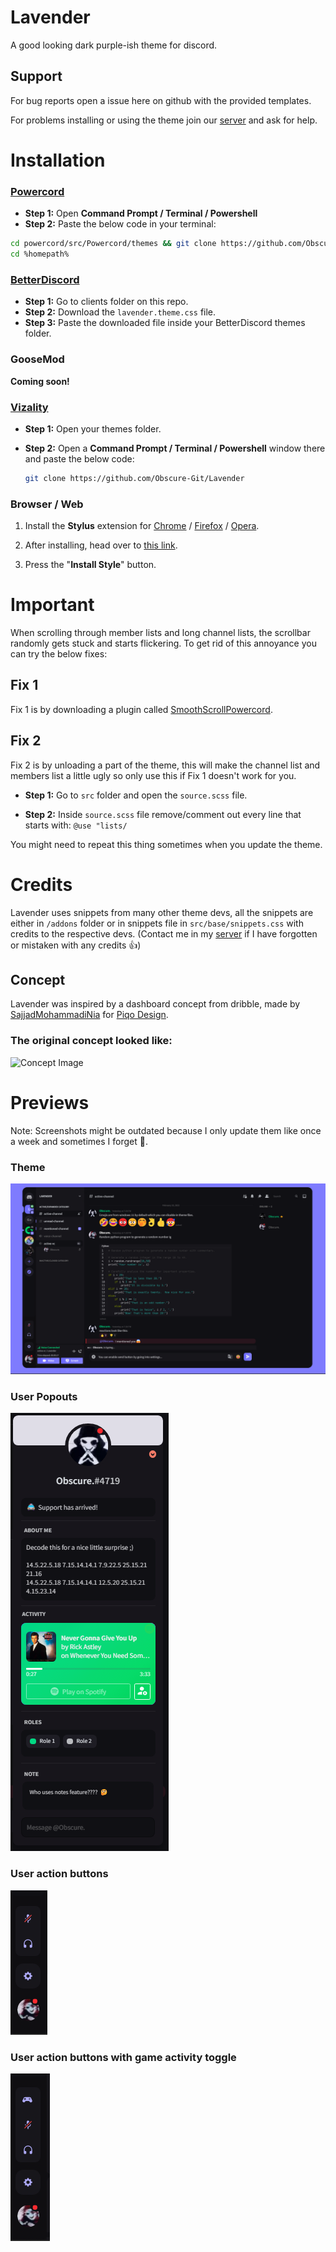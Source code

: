 # Lavender

A good looking dark purple-ish theme for discord.

## Support

For bug reports open a issue here on github with the provided templates.

For problems installing or using the theme join our [server](discord.gg/B9TK7nqRE4) and ask for help.

# Installation

### [Powercord](https://powercord.dev/)

- **Step 1:** Open **Command Prompt / Terminal / Powershell**
- **Step 2:** Paste the below code in your terminal:

```bash
cd powercord/src/Powercord/themes && git clone https://github.com/Obscure-Git/Lavender
cd %homepath%
```

### [BetterDiscord](https://betterdiscord.app/)

- **Step 1:** Go to clients folder on this repo.
- **Step 2:** Download the `lavender.theme.css` file.
- **Step 3:** Paste the downloaded file inside your BetterDiscord themes folder.

### GooseMod

**Coming soon!**

### [Vizality](https://vizality.com/)

- **Step 1:** Open your themes folder.

- **Step 2:** Open a **Command Prompt / Terminal / Powershell** window there and paste the below code:

  ```bash
  git clone https://github.com/Obscure-Git/Lavender
  ```

### Browser / Web

1. Install the **Stylus** extension for [Chrome](https://chrome.google.com/webstore/detail/stylus/clngdbkpkpeebahjckkjfobafhncgmne) / [Firefox](https://addons.mozilla.org/en-US/firefox/addon/styl-us/) / [Opera](https://github.com/openstyles/stylus/wiki/Opera,-Outdated-Stylus).

2. After installing, head over to [this link](https://obscure-git.github.io/Lavender/clients/lavender.user.css).

3. Press the "**Install Style**" button.

# Important

When scrolling through member lists and long channel lists, the scrollbar randomly gets stuck and starts flickering. To get rid of this annoyance you can try the below fixes:

## Fix 1

Fix 1 is by downloading a plugin called [SmoothScrollPowercord](https://github.com/LynithDev/SmoothScrollPowerCord).

## Fix 2

Fix 2 is by unloading a part of the theme, this will make the channel list and members list a little ugly so only use this if Fix 1 doesn't work for you.

- **Step 1:** Go to `src` folder and open the `source.scss` file.

- **Step 2:** Inside `source.scss` file remove/comment out every line that starts with: `@use "lists/`

You might need to repeat this thing sometimes when you update the theme.

# Credits

Lavender uses snippets from many other theme devs, all the snippets are either in `/addons` folder or in snippets file in `src/base/snippets.css` with credits to the respective devs. (Contact me in my [server](discord.gg/B9TK7nqRE4) if I have forgotten or mistaken with any credits 👍)

## Concept

Lavender was inspired by a dashboard concept from dribble, made by [SajjadMohammadiNia](https://dribbble.com/SajjadMohammadiNia) for [Piqo Design](https://dribbble.com/Piqodesign).

### The original concept looked like: 
<img src="https://cdn.dribbble.com/users/1787150/screenshots/15137908/media/cf05e3a31b0c9f17336349e08d223815.png?compress=1&resize=1200x900&vertical=top" alt="Concept Image">

# Previews

Note: Screenshots might be outdated because I only update them like once a week and sometimes I forget 😬.

### Theme
<img src="./screenshots/1.png" alt="screenshot1">

### User Popouts
<img src="./screenshots/2.png" alt="user-popout">

### User action buttons
<img src="./screenshots/3.png" alt="user-action-buttons">

### User action buttons with game activity toggle
<img src="./screenshots/3-gat.png" alt="user-action-buttons-with-game-activity-toggle-button">